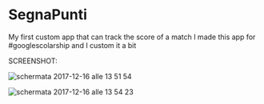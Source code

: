 # SegnaPunti
My first custom app that can track the score of a match
I made this app for #googlescolarship and I custom it a bit

SCREENSHOT:

![schermata 2017-12-16 alle 13 51 54](https://user-images.githubusercontent.com/34031260/34070534-66df0c6a-e268-11e7-8d76-1206f824dd57.png)


![schermata 2017-12-16 alle 13 54 23](https://user-images.githubusercontent.com/34031260/34070578-b291c30a-e268-11e7-8f2c-1ef1b3d400d6.png)
